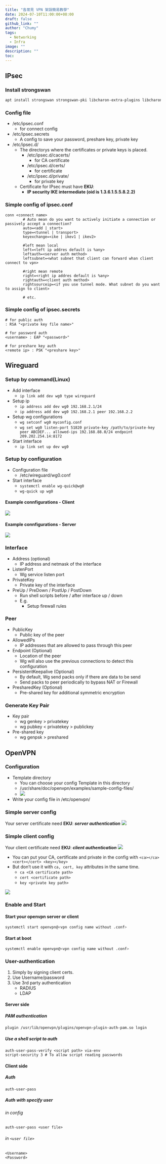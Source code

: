 ```yaml
---
title: "各常見 VPN 架設簡易教學"
date: 2024-07-10T11:00:00+08:00
draft: false
github_link: ""
author: "Chumy"
tags:
  - Networking
  - Infra
image: ""
description: ""
toc: 
---
```


## IPsec
### Install strongswan
``` bash
apt install strongswan strongswan-pki libcharon-extra-plugins libcharon-extauth-plugins libstrongswan-extra-plugins
```

### Config file
* /etc/ipsec.conf
    * for connect config
* /etc/ipsec.secrets
    * A config to save your password, preshare key, private key
* /etc/ipsec.d/
    * The directorys where the certificates or private keys is placed.
        * /etc/ipsec.d/cacerts/
            * for CA certificate
        * /etc/ipsec.d/certs/
            * for certificate
        * /etc/ipsec.d/private/
            * for private key
    * Certificate for IPsec must have **EKU**:
        * **IP security IKE intermediate (oid is 1.3.6.1.5.5.8.2.2)**

### Simple config of ipsec.conf
``` 
conn <connect name>
        # Auto mean do you want to actively initiate a connection or passively accept a connection?
        auto=<add | start>	
        type=<tunnel | transport>
        keyexchange=<ike | ikev1 | ikev2>

        #left mean local
        left=<left ip addres default is %any>
        leftauth=<server auth method>
        leftsubnet=<what subnet that client can forward whan client connect to vpn>

        #right mean remote
        right=<right ip addres default is %any>
        rightauth=<client auth method>
        rightsourceip=<if you use tunnel mode. What subnet do you want to assign to client>

        # etc.
```

### Simple config of ipsec.secrets
```
# for public auth
: RSA "<private key file name>"

# for password auth
<username> : EAP "<password>"

# for preshare key auth
<remote ip> : PSK "<preshare key>" 
```

## Wireguard
### Setup by command(Linux)
- Add interface
    - `ip link add dev wg0 type wireguard`
- Setup ip
    - `ip address add dev wg0 192.168.2.1/24`
    - `ip address add dev wg0 192.168.2.1 peer 192.168.2.2`
- Setup wg configurations
    - `wg setconf wg0 myconfig.conf`
    - `wg set wg0 listen-port 51820 private-key /path/to/private-key peer ABCDEF... allowed-ips 192.168.88.0/24 endpoint 209.202.254.14:8172`
- Start interface
    - `ip link set up dev wg0`

### Setup by configuration
- Configuration file
    - /etc/wireguard/wg0.conf
- Start interface
    - `systemctl enable wg-quick@wg0`
    - `wg-quick up wg0`

#### Example connfigurations - Client
![](https://i.imgur.com/5fzLxqW.png)

#### Example connfigurations - Server
![](https://i.imgur.com/1NujUxH.png)

### Interface
- Address (optional)
    - IP address and netmask of the interface
- ListenPort
    - Wg service listen port
- PrivateKey
    - Private key of the interface
- PreUp / PreDown / PostUp / PostDown
    - Run shell scripts before / after interface up / down
    - E.g.
        - Setup firewall rules

### Peer
- PublicKey
    - Public key of the peer
- AllowedIPs
    - IP addresses that are allowed to pass through this peer
- Endpoint (Optional)
    - Location of the peer
    - Wg will also use the previous connections to detect this configuration
- PersistentKeepalive (Optional)
    - By default, Wg send packs only if there are data to be send
    - Send packs to peer periodically to bypass NAT or Firewall
- PresharedKey (Optional)
    - Pre-shared key for additional symmetric encryption

### Generate Key Pair
- Key pair
    - wg genkey > privatekey
    - wg pubkey < privatekey > publickey
- Pre-shared key
    - wg genpsk > preshared

## OpenVPN
### Configuration
- Template directory
    - You can choose your config Template in this directory
    - /usr/share/doc/openvpn/examples/sample-config-files/
    - ![](https://i.imgur.com/fkheOLQ.png)
- Write your config file in /etc/openvpn/

### Simple server config
Your server certificate need **EKU**: ***server authentication***
![](https://i.imgur.com/ESCembk.png)

### Simple client config
Your client certificate need **EKU**: ***client authentication***
![](https://i.imgur.com/PPViaX9.png)

- You can put your CA, certificate and private in the config with `<ca></ca> <cert></cert> <key></key>` 
- But don’t use it with `ca, cert, key` attributes in the same time.
    - `ca <CA certificate path>`
    - `cert <certificate path>`
    - `key <private key path>`

![](https://i.imgur.com/n865ryu.png)

### Enable and Start
#### Start your openvpn server or client
``` bash
systemctl start openvpn@<vpn config name without .conf>
```
#### Start at boot
``` bash
systemctl enable openvpn@<vpn config name without .conf>
```

### User-authentication
1. Simply by signing client certs.
2. Use Username/password
3. Use 3rd party authentication
    - RADIUS
    - LDAP

#### Server side
##### PAM authentication
``` ovpn
plugin /usr/lib/openvpn/plugins/openvpn-plugin-auth-pam.so login
```

##### Use a shell script to auth
``` ovpn
auth-user-pass-verify <script path> via-env
script-security 3 # To allow script reading passwords
```

#### Client side

##### Auth
``` ovpn
auth-user-pass
```
##### Auth with specify user
###### in config
``` ovpn
auth-user-pass <user file>
```
###### in `<user file>`
```
<Username>
<Password>
```


